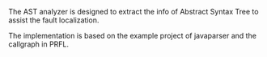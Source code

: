 The AST analyzer is designed to extract the info of Abstract Syntax Tree to assist the fault localization.

The implementation is based on the example project of javaparser and the callgraph in PRFL.
